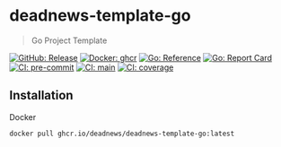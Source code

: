 # deadnews-template-go

> Go Project Template

[![GitHub: Release](https://img.shields.io/github/v/release/deadnews/deadnews-template-go?logo=github&logoColor=white)](https://github.com/deadnews/deadnews-template-go/releases/latest)
[![Docker: ghcr](https://img.shields.io/badge/docker-gray.svg?logo=docker&logoColor=white)](https://github.com/deadnews/deadnews-template-go/pkgs/container/deadnews-template-go)
[![Go: Reference](https://pkg.go.dev/badge/github.com/DeadNews/deadnews-template-go.svg)](https://pkg.go.dev/github.com/DeadNews/deadnews-template-go/v2)
[![Go: Report Card](https://goreportcard.com/badge/github.com/DeadNews/deadnews-template-go)](https://goreportcard.com/report/github.com/DeadNews/deadnews-template-go)
[![CI: pre-commit](https://results.pre-commit.ci/badge/github/DeadNews/deadnews-template-go/main.svg)](https://results.pre-commit.ci/latest/github/deadnews/deadnews-template-go/main)
[![CI: main](https://img.shields.io/github/actions/workflow/status/deadnews/deadnews-template-go/main.yml?branch=main&logo=github&logoColor=white&label=main)](https://github.com/deadnews/deadnews-template-go/actions/workflows/main.yml)
[![CI: coverage](https://img.shields.io/codecov/c/github/deadnews/deadnews-template-go?token=OCZDZIYPMC&logo=codecov&logoColor=white)](https://codecov.io/gh/deadnews/deadnews-template-go)

## Installation

Docker

```sh
docker pull ghcr.io/deadnews/deadnews-template-go:latest
```
